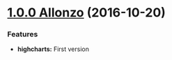 <a name="1.0.0"></a>

# [1.0.0 Allonzo](https://github.com/CodeCorico/allons-y-highcharts/releases/tag/1.0.0) (2016-10-20)


### Features

* **highcharts:** First version
